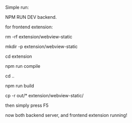 Simple run:


NPM RUN DEV backend.

for frontend extension:

rm -rf extension/webview-static

mkdir -p extension/webview-static


cd extension

npm run compile


cd ..

npm run build

cp -r out/* extension/webview-static/

then simply press F5 

now both backend server, and frontend extension running!